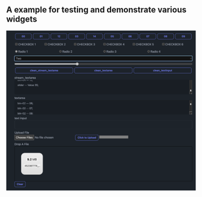 ## A example for testing and demonstrate various widgets

![widgets](./images/widgets.png "widgets")